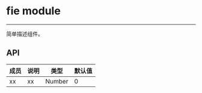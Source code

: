 # fie module


---

简单描述组件。

## API


| 成员        | 说明           | 类型               | 默认值       |
|-------------|----------------|--------------------|--------------|
| xx      | xx   | Number | 0        |

